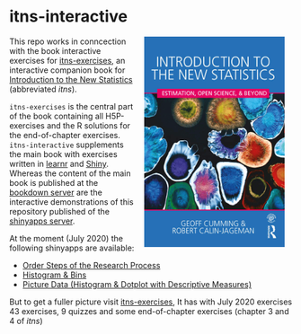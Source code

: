 # itns-interactive


<img src="./img/cover-new-statistics-min.png" width="250" height="375" alt="Cover image" align="right" style="margin: 0 1em 0 1em"/>

This repo works in conncection with the book interactive exercises for [itns-exercises](https://bookdown.org/pbaumgartner/itns-exercises/), an interactive companion book for [Introduction to the New Statistics](https://www.routledgetextbooks.com/textbooks/9781138825529/) (abbreviated <i>itns</i>). 

`itns-exercises` is the central part of the book containing all H5P-exercises and the R solutions for the end-of-chapter exercises. `itns-interactive` supplements the main book with exercises written in [learnr](https://rstudio.github.io/learnr/) and [Shiny](https://shiny.rstudio.com/). Whereas the content of the main book is published at the [bookdown server](https://bookdown.org/) are the interactive demonstrations of this repository published of the [shinyapps server](https://www.shinyapps.io/).

At the moment (July 2020) the following shinyapps are available:

+ [Order Steps of the Research Process](https://pbaumgartner.shinyapps.io/itns-research-steps/)
+ [Histogram & Bins](https://pbaumgartner.shinyapps.io/histogram/)
+ [Picture Data (Histogram & Dotplot with Descriptive Measures)](https://pbaumgartner.shinyapps.io/picture-data/)

But to get a fuller picture visit [itns-exercises](https://bookdown.org/pbaumgartner/itns-exercises/), It has with July 2020 exercises 43 exercises, 9 quizzes and some end-of-chapter exercises (chapter 3 and 4 of _itns_)
